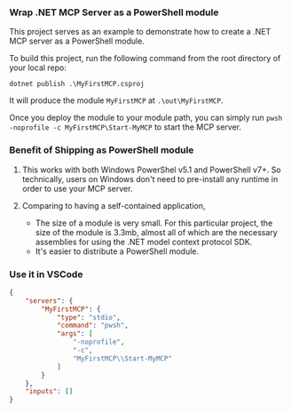 ### Wrap .NET MCP Server as a PowerShell module

This project serves as an example to demonstrate how to create a .NET MCP server as a PowerShell module.

To build this project, run the following command from the root directory of your local repo:

```pwsh
dotnet publish .\MyFirstMCP.csproj
```

It will produce the module `MyFirstMCP` at `.\out\MyFirstMCP`.

Once you deploy the module to your module path, you can simply run `pwsh -noprofile -c MyFirstMCP\Start-MyMCP` to start the MCP server.

### Benefit of Shipping as PowerShell module

1. This works with both Windows PowerShel v5.1 and PowerShell v7+.
   So technically, users on Windows don't need to pre-install any runtime in order to use your MCP server.

1. Comparing to having a self-contained application,
   - The size of a module is very small.
     For this particular project, the size of the module is 3.3mb, almost all of which are the necessary assemblies for using the .NET model context protocol SDK.
   - It's easier to distribute a PowerShell module.

### Use it in VSCode

```json
{
    "servers": {
        "MyFirstMCP": {
            "type": "stdio",
            "command": "pwsh",
            "args": [
                "-noprofile",
                "-c",
                "MyFirstMCP\\Start-MyMCP"
            ]
        }
    },
    "inputs": []
}
```
